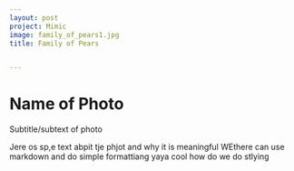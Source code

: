 ```yaml
---
layout: post
project: Mimic
image: family_of_pears1.jpg
title: Family of Pears


---
```


# Name of Photo

Subtitle/subtext of photo

Jere os sp,e text abpit tje phjot and why it is meaningful WEthere can use markdown and do simple formattiang yaya cool how do we do stlying

